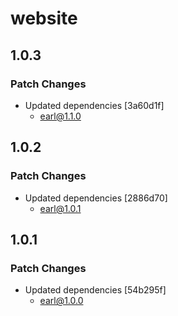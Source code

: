 # website

## 1.0.3

### Patch Changes

- Updated dependencies [3a60d1f]
  - earl@1.1.0

## 1.0.2

### Patch Changes

- Updated dependencies [2886d70]
  - earl@1.0.1

## 1.0.1

### Patch Changes

- Updated dependencies [54b295f]
  - earl@1.0.0
